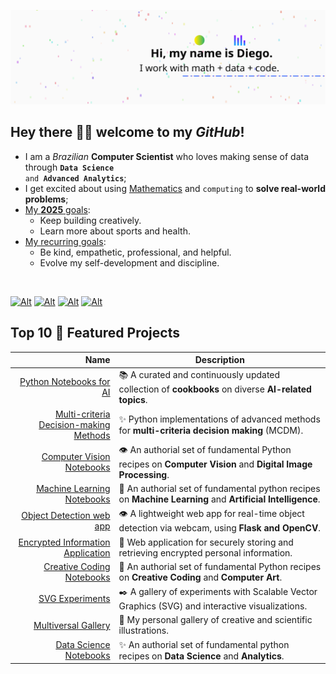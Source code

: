 ![image.svg](image.svg)

## Hey there 👋🏽 welcome to my _GitHub_!

- I am a <em>Brazilian</em> <strong>Computer Scientist</strong> who loves making sense of data through <code><strong>Data Science</strong> and <strong>Advanced Analytics</strong></code>;
- I get excited about using <ins>Mathematics</ins> and <code>computing</code> to <strong>solve real-world problems</strong>;
- <ins>My <strong>2025</strong> goals</ins>:
  - Keep building creatively.
  - Learn more about sports and health.
- <ins>My recurring goals</ins>:
  - Be kind, empathetic, professional, and helpful.
  - Evolve my self-development and discipline.

<br>

[![Alt][smi01]][sml01]
[![Alt][smi02]][sml02]
[![Alt][smi03]][sml03]
[![Alt][smi04]][sml04]

<!-- ! Social media reference links -->

<!-- ? LinkedIn -->

[smi01]: https://img.icons8.com/?size=48&id=42823&format=png "diegoinacio @ LinkedIn"
[sml01]: https://www.linkedin.com/in/diegoinacio/

<!-- ? Github -->

[smi02]: https://img.icons8.com/?size=48&id=46565&format=png "diegoinacio @ GitHub"
[sml02]: https://github.com/diegoinacio/

<!-- ? Medium  -->

[smi03]: https://img.icons8.com/?size=48&id=83LUie2rl6pk&format=png "diegoinacio @ Medium"
[sml03]: https://diegoinacio.medium.com/

<!-- ? YouTub  -->

[smi04]: https://img.icons8.com/?size=48&id=42868&format=png "diegodci @ YouTube"
[sml04]: https://www.youtube.com/user/diegodci/

## Top 10 🏅 Featured Projects

|                                            Name | Description                                                                                                |
| ----------------------------------------------: | ---------------------------------------------------------------------------------------------------------- |
|                [Python Notebooks for AI][fpl01] | 📚 A curated and continuously updated collection of **cookbooks** on diverse **AI-related topics**.        |
| [Multi-criteria Decision-making Methods][fpl02] | ✨ Python implementations of advanced methods for **multi-criteria decision making** (MCDM).               |
|              [Computer Vision Notebooks][fpl03] | 👁️ An authorial set of fundamental Python recipes on **Computer Vision** and **Digital Image Processing**. |
|             [Machine Learning Notebooks][fpl04] | 🤖 An authorial set of fundamental python recipes on **Machine Learning** and **Artificial Intelligence**. |
|               [Object Detection web app][fpl05] | 👁️ A lightweight web app for real-time object detection via webcam, using **Flask and OpenCV**.            |
|      [Encrypted Information Application][fpl06] | 🔑 Web application for securely storing and retrieving encrypted personal information.                     |
|              [Creative Coding Notebooks][fpl07] | 🎨 An authorial set of fundamental Python recipes on **Creative Coding** and **Computer Art**.             |
|                        [SVG Experiments][fpl08] | ✒️ A gallery of experiments with Scalable Vector Graphics (SVG) and interactive visualizations.            |
|                    [Multiversal Gallery][fpl09] | 🌌 My personal gallery of creative and scientific illustrations.                                           |
|                 [Data Science Notebooks][fpl10] | ✨ An authorial set of fundamental python recipes on **Data Science** and **Analytics**.                   |

<!-- ! Feature projects reference links -->

[fpl01]: https://diegoinacio.github.io/python-notebooks-for-ai/
[fpl02]: https://github.com/diegoinacio/mcdm-methods/
[fpl03]: https://github.com/diegoinacio/computer-vision-notebooks
[fpl04]: https://github.com/diegoinacio/machine-learning-notebooks
[fpl05]: https://github.com/diegoinacio/object-detection-flask-opencv/
[fpl06]: https://github.com/diegoinacio/encrypted-info-app
[fpl07]: https://diegoinacio.github.io/creative-coding-notebooks-page/
[fpl08]: https://diegoinacio.github.io/svg-experiments/
[fpl09]: https://diegoinacio.github.io/multiversal-gallery/
[fpl10]: https://github.com/diegoinacio/data-science-notebooks
